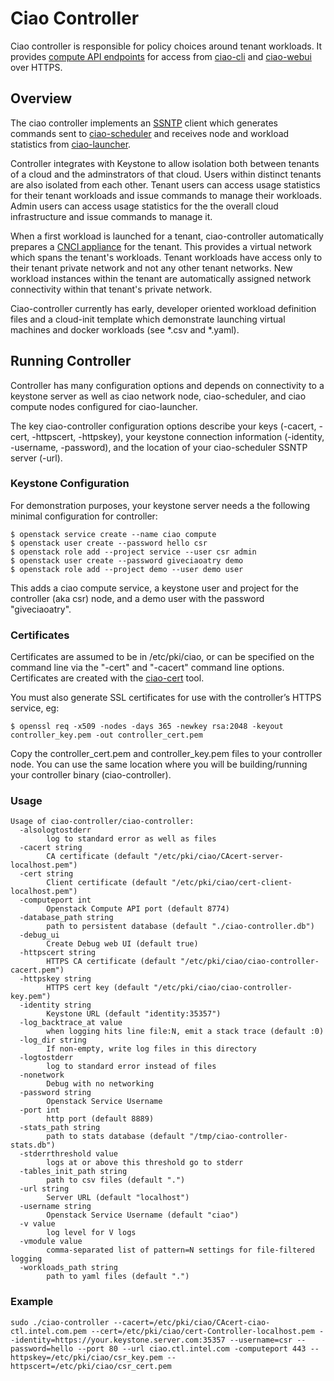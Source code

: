 Ciao Controller
===============

Ciao controller is responsible for policy choices around tenant workloads.
It provides [compute API
endpoints](https://github.com/01org/ciao/blob/master/ciao-controller/compute.go)
for access from
[ciao-cli](https://github.com/01org/ciao/tree/master/ciao-cli) and
[ciao-webui](https://github.com/01org/ciao-webui) over HTTPS.



Overview
--------

The ciao controller implements an
[SSNTP](https://github.com/01org/ciao/tree/master/ssntp)
client which generates commands sent to
[ciao-scheduler](https://github.com/01org/ciao/tree/master/ciao-scheduler)
and receives node and workload statistics from
[ciao-launcher](https://github.com/01org/ciao/tree/master/ciao-launcher).

Controller integrates with Keystone to allow isolation both between
tenants of a cloud and the adminstrators of that cloud.  Users within
distinct tenants are also isolated from each other.  Tenant users can
access usage statistics for their tenant workloads and issue commands
to manage their workloads.  Admin users can access usage statistics for
the the overall cloud infrastructure and issue commands to manage it.

When a first workload is launched for a tenant,
ciao-controller automatically prepares a [CNCI
appliance](https://github.com/01org/ciao/tree/master/networking/cnci_agent)
for the tenant.  This provides a virtual network which spans the tenant's
workloads.  Tenant workloads have access only to their tenant private
network and not any other tenant networks.  New workload instances within
the tenant are automatically assigned network connectivity within that
tenant's private network.

Ciao-controller currently has early, developer oriented workload definition
files and a cloud-init template which demonstrate launching virtual
machines and docker workloads (see \*.csv and \*.yaml).


Running Controller
------------------

Controller has many configuration options and depends on connectivity
to a keystone server as well as ciao network node, ciao-scheduler, and
ciao compute nodes configured for ciao-launcher.

The key ciao-controller configuration options describe your keys (-cacert,
-cert, -httpscert, -httpskey), your keystone connection information
(-identity, -username, -password), and the location of your ciao-scheduler
SSNTP server (-url).

### Keystone Configuration

For demonstration purposes, your keystone server needs a the following
minimal configuration for controller:

```shell
$ openstack service create --name ciao compute
$ openstack user create --password hello csr
$ openstack role add --project service --user csr admin
$ openstack user create --password giveciaoatry demo
$ openstack role add --project demo --user demo user
```

This adds a ciao compute service, a keystone user and project for the
controller (aka csr) node, and a demo user with the password
"giveciaoatry".


### Certificates

Certificates are assumed to be in /etc/pki/ciao, or can be
specified on the command line via the "-cert" and "-cacert"
command line options.  Certificates are created with the
[ciao-cert](https://github.com/01org/ciao/tree/master/ssntp/ciao-cert)
tool.

You must also generate SSL certificates for use with the controller’s
HTTPS service, eg:

```shell
$ openssl req -x509 -nodes -days 365 -newkey rsa:2048 -keyout controller_key.pem -out controller_cert.pem
```

Copy the controller_cert.pem and controller_key.pem files to your
controller node. You can use the same location where you will be
building/running your controller binary (ciao-controller).

### Usage

```shell
Usage of ciao-controller/ciao-controller:
  -alsologtostderr
    	log to standard error as well as files
  -cacert string
    	CA certificate (default "/etc/pki/ciao/CAcert-server-localhost.pem")
  -cert string
    	Client certificate (default "/etc/pki/ciao/cert-client-localhost.pem")
  -computeport int
    	Openstack Compute API port (default 8774)
  -database_path string
    	path to persistent database (default "./ciao-controller.db")
  -debug_ui
    	Create Debug web UI (default true)
  -httpscert string
    	HTTPS CA certificate (default "/etc/pki/ciao/ciao-controller-cacert.pem")
  -httpskey string
    	HTTPS cert key (default "/etc/pki/ciao/ciao-controller-key.pem")
  -identity string
    	Keystone URL (default "identity:35357")
  -log_backtrace_at value
    	when logging hits line file:N, emit a stack trace (default :0)
  -log_dir string
    	If non-empty, write log files in this directory
  -logtostderr
    	log to standard error instead of files
  -nonetwork
    	Debug with no networking
  -password string
    	Openstack Service Username
  -port int
    	http port (default 8889)
  -stats_path string
    	path to stats database (default "/tmp/ciao-controller-stats.db")
  -stderrthreshold value
    	logs at or above this threshold go to stderr
  -tables_init_path string
    	path to csv files (default ".")
  -url string
    	Server URL (default "localhost")
  -username string
    	Openstack Service Username (default "ciao")
  -v value
    	log level for V logs
  -vmodule value
    	comma-separated list of pattern=N settings for file-filtered logging
  -workloads_path string
    	path to yaml files (default ".")
```

### Example

```shell
sudo ./ciao-controller --cacert=/etc/pki/ciao/CAcert-ciao-ctl.intel.com.pem --cert=/etc/pki/ciao/cert-Controller-localhost.pem --identity=https://your.keystone.server.com:35357 --username=csr --password=hello --port 80 --url ciao.ctl.intel.com -computeport 443 --httpskey=/etc/pki/ciao/csr_key.pem --httpscert=/etc/pki/ciao/csr_cert.pem
```

